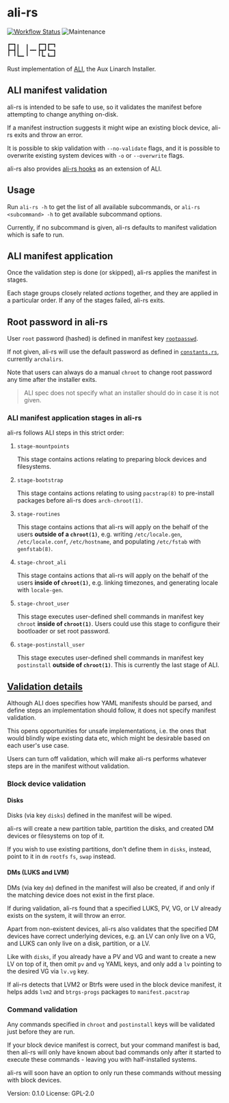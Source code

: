 # ali-rs

[![Workflow Status](https://github.com/soyart/ali-rs/workflows/cargo%2Dtest/badge.svg)](https://github.com/soyart/ali-rs/actions?query=workflow%3A%22cargo%2Dtest%22)
![Maintenance](https://img.shields.io/badge/maintenance-activly--developed-brightgreen.svg)

```text
┏━┓╻  ╻   ┏━┓┏━┓
┣━┫┃  ┃╺━╸┣┳┛┗━┓
╹ ╹┗━╸╹   ╹┗╸┗━┛
```

Rust implementation of [ALI](https://github.com/soyart/ali),
the Aux Linarch Installer.

## ALI manifest validation

ali-rs is intended to be safe to use, so it validates the manifest
before attempting to change anything on-disk.

If a manifest instruction suggests it might wipe an existing
block device, ali-rs exits and throw an error.

It is possible to skip validation with `--no-validate` flags,
and it is possible to overwrite existing system devices with
`-o` or `--overwrite` flags.

ali-rs also provides [ali-rs hooks](./HOOKS.md) as an extension of ALI.

## Usage

Run `ali-rs -h` to get the list of all available subcommands,
or `ali-rs <subcommand> -h` to get available subcommand options.

Currently, if no subcommand is given, ali-rs defaults to manifest
validation which is safe to run.

## ALI manifest application

Once the validation step is done (or skipped), ali-rs applies
the manifest in stages.

Each stage groups closely related _actions_ together,
and they are applied in a particular order. If any of the stages
failed, ali-rs exits.

## Root password in ali-rs

User `root` password (hashed) is defined in manifest key
[`rootpasswd`](https://github.com/soyart/ali/blob/master/ALI.md#key-rootpasswd).

If not given, ali-rs will use the default password as defined in
[`constants.rs`](./src/constants.rs), currently `archalirs`.

Note that users can always do a manual `chroot` to change root password
any time after the installer exits.

> ALI spec does not specify what an installer should do in case it is not given.

### ALI manifest application stages in ali-rs

ali-rs follows ALI steps in this strict order:

1. `stage-mountpoints`

   This stage contains actions relating to preparing block devices
   and filesystems.

2. `stage-bootstrap`

   This stage contains actions relating to using `pacstrap(8)` to
   pre-install packages before ali-rs does `arch-chroot(1)`.

3. `stage-routines`

   This stage contains actions that ali-rs will apply on the behalf
   of the users **outside of a `chroot(1)`**, e.g. writing `/etc/locale.gen`,
   `/etc/locale.conf`, `/etc/hostname`, and populating `/etc/fstab`
   with `genfstab(8)`.

4. `stage-chroot_ali`

   This stage contains actions that ali-rs will apply on the behalf
   of the users **inside of `chroot(1)`**, e.g. linking timezones, and
   generating locale with `locale-gen`.

5. `stage-chroot_user`

   This stage executes user-defined shell commands in manifest key `chroot`
   **inside of `chroot(1)`**. Users could use this stage to configure their
   bootloader or set root password.

6. `stage-postinstall_user`

   This stage executes user-defined shell commands in manifest key `postinstall`
   **outside of `chroot(1)`**. This is currently the last stage of ALI.

## [Validation details](./src/ali/validation/)

Although ALI does specifies how YAML manifests should be parsed,
and define steps an implementation should follow, it does not
specify manifest validation.

This opens opportunities for unsafe implementations, i.e. the
ones that would blindly wipe existing data etc, which might
be desirable based on each user's use case.

Users can turn off validation, which will make ali-rs performs
whatever steps are in the manifest without validation.

### Block device validation

#### Disks

Disks (via key `disks`) defined in the manifest will be wiped.

ali-rs will create a new partition table, partition the disks,
and created DM devices or filesystems on top of it.

If you wish to use existing partitions, don't define them in
`disks`, instead, point to it in `dm` `rootfs` `fs`, `swap`
instead.

#### DMs (LUKS and LVM)

DMs (via key `dm`) defined in the manifest will also be created,
if and only if the matching device does not exist in the first place.

If during validation, ali-rs found that a specified LUKS, PV, VG,
or LV already exists on the system, it will throw an error.

Apart from non-existent devices, ali-rs also validates that the
specified DM devices have correct underlying devices, e.g.
an LV can only live on a VG, and LUKS can only live on a disk,
partition, or a LV.

Like with `disks`, if you already have a PV and VG and want to
create a new LV on top of it, then omit `pv` and `vg` YAML keys,
and only add a `lv` pointing to the desired VG via `lv.vg` key.

If ali-rs detects that LVM2 or Btrfs were used in the block device
manifest, it helps adds `lvm2` and `btrgs-progs` packages to
`manifest.pacstrap`

### Command validation

Any commands specified in `chroot` and `postinstall` keys will
be validated just before they are run.

If your block device manifest is correct, but your command manifest
is bad, then ali-rs will only have known about bad commands only after
it started to execute these commands - leaving you with half-installed
systems.

ali-rs will soon have an option to only run these commands without
messing with block devices.



Version: 0.1.0
License: GPL-2.0
